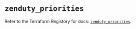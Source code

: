 # `zenduty_priorities`

Refer to the Terraform Registory for docs: [`zenduty_priorities`](https://www.terraform.io/docs/providers/zenduty/r/priorities).
